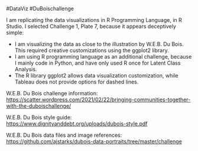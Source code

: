 #DataViz
#DuBoischallenge 

I am replicating the data visualizations in R Programming Language, in R Studio. I selected Challenge 1, Plate 7, because it appears deceptively simple:
- I am visualizing the data as close to the illustration by W.E.B. Du Bois. This required creative customizations using the ggplot2 library. 
- I am using R programming language as an additional challenge, because I mainly code in Python, and have only used R once for Latent Class Analysis.
- The R library ggplot2 allows data visualization customization, while Tableau does not provide options for dashed lines. 

W.E.B. Du Bois challenge information:
https://scatter.wordpress.com/2021/02/22/bringing-communities-together-with-the-duboischallenge/

W.E.B. Du Bois style guide:
https://www.dignityanddebt.org/uploads/dubois-style.pdf

W.E.B. Du Bois data files and image references:
https://github.com/ajstarks/dubois-data-portraits/tree/master/challenge